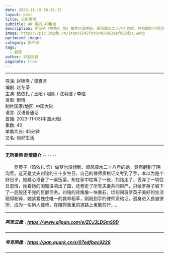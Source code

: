 ```yaml
---
date: 2023-11-19 16:11:12
layout: post
title: 无所畏惧
subtitle: 4K 高码.40集全
description: 罗英子（热依扎 饰）做梦也没想到，顺风顺水二十八年的她，竟然翻到了阴沟里。这天是丈夫刘铭的三十岁生日，自己的律师资格证又考到了手，本以为是个好日子，她精心准备了一桌饭菜，却在家中枯等了一夜...
image: https://pic.imgdb.cn/item/6545f4c0c458853aef805d3c.webp
optimized_image: 
category: 国产剧
tags:
  - 剧情
author: 对酒当歌
paginate: true
---
```


---

导演: 赵锦焘 / 谭嘉言  
编剧: 赵冬苓  
主演: 热依扎 / 王阳 / 啜妮 / 沈羽洁 / 李煜  
类型: 剧情  
制片国家/地区: 中国大陆  
语言: 汉语普通话  
首播: 2023-11-03(中国大陆)  
集数: 40  
单集片长: 45分钟  
又名: 你好生活  

---

#### 无所畏惧 剧情简介 · · · · · ·

　　罗英子（热依扎 饰）做梦也没想到，顺风顺水二十八年的她，竟然翻到了阴沟里。这天是丈夫刘铭的三十岁生日，自己的律师资格证又考到了手，本以为是个好日子，她精心准备了一桌饭菜，却在家中枯等了一夜，刘铭走了，丢弃了一切往日恩情，挽着她的闺蜜温莉出了国，还卷走了所有夫妻共同财产，只给罗英子留下了一屁股还不完的巨额债务。刘铭的背叛像一块重石，顷刻间将罗英子美好的生活砸得粉碎，她紧紧拽住唯一的救命稻草，刚刚到手的律师资格证，孤身进入良诚律所，成为一名新人律师，在阻碍重重的道路上勇敢前行.....

---

##### 阿里云盘：<https://www.alipan.com/s/ZCJ3LDSmS9D>

---

##### 夸克网盘：<https://pan.quark.cn/s/07adfbac9229>

---
